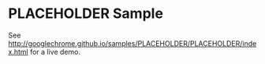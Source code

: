 <!-- TODO: Replace PLACEHOLDER with feature name. -->
PLACEHOLDER Sample
===
<!-- TODO: Replace the PLACEHOLDERs in the path to correspond to the real github.io URL. -->
See http://googlechrome.github.io/samples/PLACEHOLDER/PLACEHOLDER/index.html for a live demo.